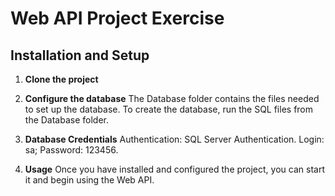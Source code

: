 # Web API Project Exercise

## Installation and Setup

1. **Clone the project**

2. **Configure the database**
  The Database folder contains the files needed to set up the database.
  To create the database, run the SQL files from the Database folder.

3. **Database Credentials**
   Authentication: SQL Server Authentication.
   Login: sa;
   Password: 123456.

4. **Usage**
   Once you have installed and configured the project, you can start it and begin using the Web API.

